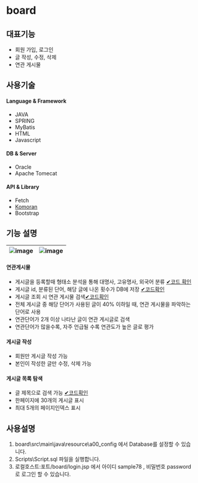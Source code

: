 # board

## 대표기능
- 회원 가입, 로그인
- 글 작성, 수정, 삭제
- 연관 게시물
## 사용기술
#### Language & Framework
- JAVA
- SPRING
- MyBatis
- HTML
- Javascript
#### DB & Server
- Oracle
- Apache Tomecat
#### API & Library
- Fetch
- [Komoran](https://docs.komoran.kr/index.html)
- Bootstrap

## 기능 설명
|![image](https://user-images.githubusercontent.com/112458754/236670134-b3576f0d-7559-4d3a-9c90-b0022c69148c.png)|![image](https://user-images.githubusercontent.com/112458754/236670313-60d7d32a-a562-4c00-b0ef-cc08c82dca11.png)|
|---|---|


#### 연관게시물
- 게시글을 등록할때 형태소 분석을 통해 대명사, 고유명사, 외국어 분류 [✔코드 확인](https://github.com/SeyoungKim30/board/blob/SY_Board/src/main/java/resource/Komo.java)
- 게시글 id, 분류된 단어, 해당 글에 나온 횟수가 DB에 저장 [✔코드확인](https://github.com/SeyoungKim30/board/blob/SY_Board/src/main/java/board/service/BoardService.java#38)
- 게시글 조회 시 연관 게시물 검색[✔코드확인](https://github.com/SeyoungKim30/board/blob/SY_Board/src/main/java/resource/mapper/board_mapper.xml#L56)
- 전체 게시글 중 해당 단어가 사용된 글이 40% 이하일 때, 연관 게시물을 파악하는 단어로 사용 
- 연관단어가 2개 이상 나타난 글이 연관 게시글로 검색
- 연관단어가 많을수록, 자주 언급될 수록 연관도가 높은 글로 평가

#### 게시글 작성
- 회원만 게시글 작성 가능
- 본인이 작성한 글만 수정, 삭제 가능

#### 게시글 목록 탐색
- 글 제목으로 검색 가능 [✔코드확인](https://github.com/SeyoungKim30/board/blob/SY_Board/src/main/java/resource/mapper/board_mapper.xml#L7)
- 한페이지에 30개의 게시글 표시
- 최대 5개의 페이지인덱스 표시

## 사용설명
1. board\src\main\java\resource\a00_config 에서 Database를 설정할 수 있습니다.
2. Scripts\Script.sql 파일을 실행합니다.
3. 로컬호스트:포트/board/login.jsp 에서 아이디 sample78 , 비밀번호 password 로 로그인 할 수 있습니다.
